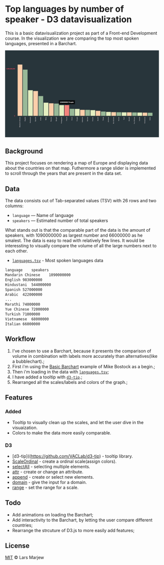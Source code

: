 # Top languages by number of speaker - D3 datavisualization
This is a basic datavisualization project as part of a Front-end Development course. In the visualization we are comparing the top most spoken languages, presented in a Barchart.

![preview.png](https://github.com/LarsMarjew/fe3-assessment-1/blob/master/preview.png?raw=true)

## Background
This project focuses on rendering a map of Europe and displaying data about the countries on that map. Futhermore a range slider is implemented to scroll through the years that are present in the data set.

## Data
The data consists out of Tab-separated values (TSV) with 26 rows and two columns:

*   `language` — Name of language
*   `speakers` — Estimated number of total speakers

What stands out is that the comparable part of the data is the amount of speakers, with 1090000000 as largest number and 66000000 as he smalest.
The data is easy to read with relatively few lines. It would be interessting to visually compare the volume of all the large numbers next to each other.

* [`languages.tsv`](https://github.com/cmda-fe3/course-17-18/blob/master/assessment-1/languages.tsv) - Most spoken languages data
```tsv
language	speakers
Mandarin Chinese	1090000000
English	983000000
Hindustani	544000000
Spanish	527000000
Arabic	422000000
...
Marathi	74000000
Yue Chinese	72000000
Turkish	71000000
Vietnamese	68000000
Italian	66000000
```

## Workflow
1. I've chosen to use a Barchart, because it presents the comparison of volume in combination with labels more accurately than alternatives(like a bubblechart).;
2. First i'm using the [Basic Barchart](https://bl.ocks.org/mbostock/3885304) example of Mike Bostock as a begin.;
3. Then i'm loading in the data with [`languages.tsv`](https://github.com/cmda-fe3/course-17-18/blob/master/assessment-1/languages.tsv);
4. I have added a tooltip with [`d3-tip`](https://github.com/VACLab/d3-tip).;
5. Rearranged all the scales/labels and colors of the graph.;


## Features

### Added
* Tooltip to visually clean up the scales, and let the user dive in the visuaization.
* Colors to make the data more easily comparable.

### D3
* [d3-tip]((https://github.com/VACLab/d3-tip) - tooltip library.
* [ScaleOrdinal](https://bl.ocks.org/d3indepth/fabe4d1adbf658c0b73c74d3ea36d465) - create a ordinal scale(assign colors).
* [selectAll](https://github.com/d3/d3-selection/blob/master/README.md#selectAll) - selecting multiple elements.
* [attr](https://github.com/d3/d3-selection/blob/master/README.md#selection_attr) - create or change an attribute.
* [append](https://github.com/d3/d3-selection/blob/master/README.md#selection_append) - create or select new elements.
* [domain](https://github.com/d3/d3-scale/blob/master/README.md#continuous_domain) - give the input for a domain.
* [range](https://github.com/d3/d3-scale/blob/master/README.md#continuous_range) - set the range for a scale.

## Todo
* Add animations on loading the Barchart;
* Add interactivity to the Barchart, by letting the user compare different countries;
* Rearrange the strcuture of D3.js to more easily add features;

## License
[MIT](https://choosealicense.com/licenses/mit/) &copy; Lars Marjew
